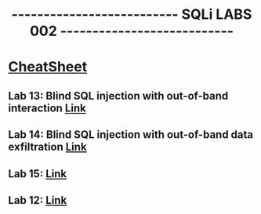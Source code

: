 <div align="center">
  <h1>-------------------------- SQLi LABS 002 ---------------------------</h1>
</div>

# [CheatSheet](https://portswigger.net/web-security/sql-injection/cheat-sheet)

## Lab 13: Blind SQL injection with out-of-band interaction [Link](https://portswigger.net/web-security/learning-paths/sql-injection/sql-injection-exploiting-blind-sql-injection-using-out-of-band-oast-techniques/sql-injection/blind/lab-out-of-band)


## Lab 14: Blind SQL injection with out-of-band data exfiltration [Link](https://portswigger.net/web-security/learning-paths/sql-injection/sql-injection-exploiting-blind-sql-injection-using-out-of-band-oast-techniques/sql-injection/blind/lab-out-of-band-data-exfiltration)


## Lab 15: [Link]()
## Lab 12: [Link]()

